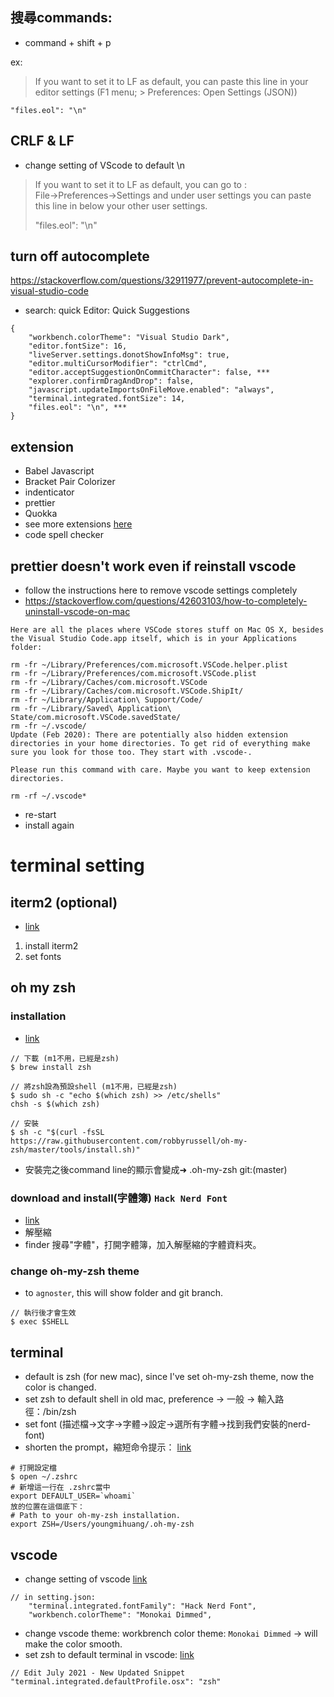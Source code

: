 ## 搜尋commands:
- command + shift + p

ex:
> If you want to set it to LF as default, you can paste this line in your editor settings (F1 menu; > Preferences: Open Settings (JSON))
```
"files.eol": "\n"
```

## CRLF & LF
- change setting of VScode to default \n
> If you want to set it to LF as default, you can go to :    
> File->Preferences->Settings and under user settings you can paste this line in below your other user settings.
> 
> "files.eol": "\n"

## turn off autocomplete
https://stackoverflow.com/questions/32911977/prevent-autocomplete-in-visual-studio-code

- search: quick
Editor: Quick Suggestions
```
{
    "workbench.colorTheme": "Visual Studio Dark",
    "editor.fontSize": 16,
    "liveServer.settings.donotShowInfoMsg": true,
    "editor.multiCursorModifier": "ctrlCmd",
    "editor.acceptSuggestionOnCommitCharacter": false, ***
    "explorer.confirmDragAndDrop": false,
    "javascript.updateImportsOnFileMove.enabled": "always",
    "terminal.integrated.fontSize": 14,
    "files.eol": "\n", ***
}
```

## extension

- Babel Javascript
- Bracket Pair Colorizer
- indenticator
- prettier
- Quokka
- see more extensions [here](https://hackmd.io/@yellowful/Hkk8PdWBt)
- code spell checker

## prettier doesn't work even if reinstall vscode
- follow the instructions here to remove vscode settings completely
- https://stackoverflow.com/questions/42603103/how-to-completely-uninstall-vscode-on-mac
```
Here are all the places where VSCode stores stuff on Mac OS X, besides the Visual Studio Code.app itself, which is in your Applications folder:

rm -fr ~/Library/Preferences/com.microsoft.VSCode.helper.plist 
rm -fr ~/Library/Preferences/com.microsoft.VSCode.plist 
rm -fr ~/Library/Caches/com.microsoft.VSCode
rm -fr ~/Library/Caches/com.microsoft.VSCode.ShipIt/
rm -fr ~/Library/Application\ Support/Code/
rm -fr ~/Library/Saved\ Application\ State/com.microsoft.VSCode.savedState/
rm -fr ~/.vscode/
Update (Feb 2020): There are potentially also hidden extension directories in your home directories. To get rid of everything make sure you look for those too. They start with .vscode-.

Please run this command with care. Maybe you want to keep extension directories.

rm -rf ~/.vscode*
```
- re-start
- install again


# terminal setting

## iterm2 (optional)
- [link](https://medium.com/statementdog-engineering/prettify-your-zsh-command-line-prompt-3ca2acc967f)
1. install iterm2
2. set fonts

## oh my zsh

### installation

- [link](https://medium.com/statementdog-engineering/prettify-your-zsh-command-line-prompt-3ca2acc967f)
```
// 下載 (m1不用，已經是zsh)
$ brew install zsh

// 將zsh設為預設shell (m1不用，已經是zsh)
$ sudo sh -c "echo $(which zsh) >> /etc/shells" 
chsh -s $(which zsh)

// 安裝
$ sh -c "$(curl -fsSL https://raw.githubusercontent.com/robbyrussell/oh-my-zsh/master/tools/install.sh)"

```
- 安裝完之後command line的顯示會變成➜  .oh-my-zsh git:(master)

### download and install(字體簿) `Hack Nerd Font`
- [link](https://gist.github.com/480/3b41f449686a089f34edb45d00672f28)
- 解壓縮
- finder 搜尋"字體"，打開字體簿，加入解壓縮的字體資料夾。

### change oh-my-zsh theme 
- to  `agnoster`, this will show folder and git branch.
```
// 執行後才會生效
$ exec $SHELL
```


## terminal
- default is zsh (for new mac), since I've set oh-my-zsh theme, now the color is changed.
- set zsh to default shell in old mac, preference -> 一般 -> 輸入路徑：/bin/zsh
- set font (描述檔->文字->字體->設定->選所有字體->找到我們安裝的nerd-font)
- shorten the prompt，縮短命令提示： [link](https://cyeninesky3.medium.com/bin-to-zsh-%E8%A8%AD%E5%AE%9A%E6%B5%81%E7%A8%8B-d29fe60a4121) 
```
# 打開設定檔
$ open ~/.zshrc
# 新增這一行在 .zshrc當中
export DEFAULT_USER=`whoami`
放的位置在這個底下：
# Path to your oh-my-zsh installation.
export ZSH=/Users/youngmihuang/.oh-my-zsh
```

## vscode
- change setting of vscode [link](https://medium.com/statementdog-engineering/prettify-your-zsh-command-line-prompt-3ca2acc967f)
```
// in setting.json:
    "terminal.integrated.fontFamily": "Hack Nerd Font",
    "workbench.colorTheme": "Monokai Dimmed",
```
- change vscode theme: workbrench color theme: `Monokai Dimmed` -> will make the color smooth.
- set zsh to default terminal in vscode: 
[link](https://stackoverflow.com/questions/64001669/zsh-and-vscode-default-shells)
```shell
// Edit July 2021 - New Updated Snippet
"terminal.integrated.defaultProfile.osx": "zsh"
```





